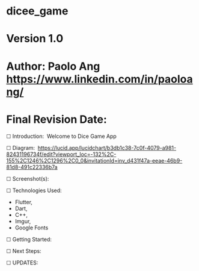 # dicee_game
# Version 1.0
# Author: Paolo Ang <https://www.linkedin.com/in/paoloang/>
# Final Revision Date: 






☐ Introduction: 
Welcome to Dice Game App


☐ Diagram: 
https://lucid.app/lucidchart/b3db1c38-7c0f-4079-a981-82431196734f/edit?viewport_loc=-132%2C-155%2C1246%2C1296%2C0_0&invitationId=inv_d431f47a-eeae-46b9-81d8-491c22336b7a


☐ Screenshot(s): 


☐ Technologies Used: 
- Flutter,
- Dart,
- C++,
- Imgur, 
- Google Fonts

☐ Getting Started: 



☐ Next Steps:




☐ UPDATES:

